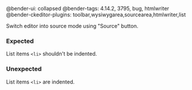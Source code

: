 @bender-ui: collapsed
@bender-tags: 4.14.2, 3795, bug, htmlwriter
@bender-ckeditor-plugins: toolbar,wysiwygarea,sourcearea,htmlwriter,list

Switch editor into source mode using "Source" button.

### Expected

List items `<li>` shouldn't be indented.

### Unexpected

List items `<li>` are indented.
